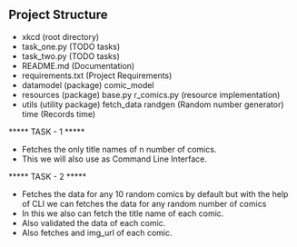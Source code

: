 Project Structure
------------------------------------------------------------------------------
- xkcd (root directory)
- task_one.py (TODO tasks)
- task_two.py (TODO tasks)
- README.md (Documentation)
- requirements.txt (Project Requirements)
- datamodel (package)
    comic_model
- resources (package)
    base.py
    r_comics.py (resource implementation)
- utils (utility package)
    fetch_data
    randgen (Random number generator)
    time (Records time)



***** TASK - 1 *****

- Fetches the only title names of n number of comics.
- This we will also use as Command Line Interface.                                                 

***** TASK - 2 *****
- Fetches the data for any 10 random comics by default but with the help of CLI we can fetches the data for any random
number of comics
- In this we also can fetch the title name of each comic.
- Also validated the data of each comic.
- Also fetches and img_url of each comic.                                                 


